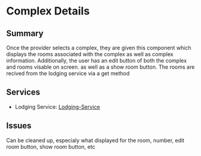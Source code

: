 # Complex Details
## Summary
Once the provider selects a complex, they are given this component which displays the rooms associated with the complex as well as complex information. Additionally, the user has an edit button of both the complex and rooms visable on screen. as well as a show room button. The rooms are recived from the lodging service via a get method

## Services
- Lodging Service: [Lodging-Service]

## Issues
Can be cleaned up, especialy what displayed for the room, number, edit room button, show room button, etc



[Lodging-Service]: ../../Services/Lodging/Lodging.md